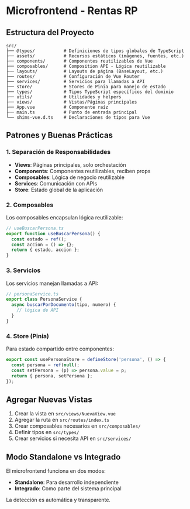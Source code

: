 # Microfrontend - Rentas RP

## Estructura del Proyecto

```
src/
├── @types/           # Definiciones de tipos globales de TypeScript
├── assets/           # Recursos estáticos (imágenes, fuentes, etc.)
├── components/       # Componentes reutilizables de Vue
├── composables/      # Composition API - Lógica reutilizable
├── layouts/          # Layouts de página (BaseLayout, etc.)
├── routes/           # Configuración de Vue Router
├── services/         # Servicios para llamadas a API
├── store/            # Stores de Pinia para manejo de estado
├── types/            # Tipos TypeScript específicos del dominio
├── utils/            # Utilidades y helpers
├── views/            # Vistas/Páginas principales
├── App.vue           # Componente raíz
├── main.ts           # Punto de entrada principal
└── shims-vue.d.ts    # Declaraciones de tipos para Vue
```

## Patrones y Buenas Prácticas

### 1. Separación de Responsabilidades
- **Views**: Páginas principales, solo orchestación
- **Components**: Componentes reutilizables, reciben props
- **Composables**: Lógica de negocio reutilizable
- **Services**: Comunicación con APIs
- **Store**: Estado global de la aplicación

### 2. Composables
Los composables encapsulan lógica reutilizable:
```typescript
// useBuscarPersona.ts
export function useBuscarPersona() {
  const estado = ref();
  const accion = () => {};
  return { estado, accion };
}
```

### 3. Servicios
Los servicios manejan llamadas a API:
```typescript
// personaService.ts
export class PersonaService {
  async buscarPorDocumento(tipo, numero) {
    // lógica de API
  }
}
```

### 4. Store (Pinia)
Para estado compartido entre componentes:
```typescript
export const usePersonaStore = defineStore('persona', () => {
  const persona = ref(null);
  const setPersona = (p) => persona.value = p;
  return { persona, setPersona };
});
```

## Agregar Nuevas Vistas

1. Crear la vista en `src/views/NuevaView.vue`
2. Agregar la ruta en `src/routes/index.ts`
3. Crear composables necesarios en `src/composables/`
4. Definir tipos en `src/types/`
5. Crear servicios si necesita API en `src/services/`

## Modo Standalone vs Integrado

El microfrontend funciona en dos modos:
- **Standalone**: Para desarrollo independiente
- **Integrado**: Como parte del sistema principal

La detección es automática y transparente.
